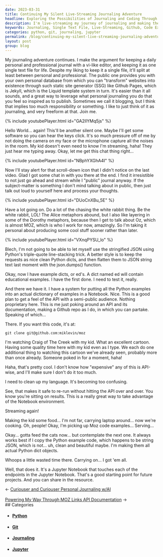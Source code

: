 ```yaml
---
date: 2023-03-31
title: Continuing My Silent Live-Streaming Journaling Adventure
headline: Exploring the Possibilities of Journaling and Coding Through Live-Streaming My Journey
description: I'm live-streaming my journey of journaling and making the argument for keeping a single text file for life. I'm also creating a Github repo with code examples, watching cartoons with my kid, and making them food. I've written sample code and converted them into Python dict objects, and I now have a Jupyter Notebook to share with the community. Join me on my journey and explore the possibilities of journaling and coding!
keywords: Journaling, Single Text File, Live-Streaming, Github, Code Examples, Python, Dict Objects, Jupyter Notebook, Personal Journal, Professional Journal, Vi-like Editor, API, Cartoon, Food, String JSON
categories: python, git, journaling, jupyter
permalink: /blog/continuing-my-silent-live-streaming-journaling-adventure/
layout: post
group: blog
---
```



My journaling adventure continues. I make the argument for keeping a daily
personal and professional journal with a vi-like editor, and keeping it as one
single text file for life. Despite my liking to keep it a single file, it'll
split at least between personal and professional. The public one provides you
with your own personal database from which you can "transform" websites into
existence through such static site generator (SSG) like Github Pages, which is
Jekyll, which is the Liquid template system in turn. It's easier than it all
sounds, and a great way to leverage what personal journaling you do that you
feel so inspired as to publish. Sometimes we call it blogging, but I think that
implies too much responsibility or something. I like to just think of it as
journaling, and very freeform at that. Join me.

{% include youtubePlayer.html id="GA2IlYMq5js" %}

Hello World... again! This'll be another silent one. Maybe I'll get some
software so you can hear the keys click. It's so much pressure off of me by not
doing the camera on my face or the microphone capture all the noises in the
room. My kid doesn't even need to know I'm streaming, haha! They just hear me
typing away. Okay, let me get this chat thing right...

{% include youtubePlayer.html id="NBphYXGhA4I" %}

Now I'll stay alert for that scroll-down icon that I didn't notice on the last
video. Glad I got some chat in with you there at the end. I find it
irresistible to not just go ahead and stream while I "public" journal anyway.
If the subject-matter is something I don't mind talking about in public, then
just talk out loud to yourself here and process your thoughts.

{% include youtubePlayer.html id="DUoCnXBu_5E" %}

Have a lot going on. Do a lot of the chasing the white rabbit thing. Be the
white rabbit, LOL! The Alice metaphors abound, but I also like layering in some
of the Dorothy metaphors, because then I get to talk about Oz, which is almost
MOZ, which is who I work for now, amazingly. So I'm taking it personal about
producing some cool stuff sooner rather than later.

{% include youtubePlayer.html id="VXnqPYSU_lo" %}

Blech, I'm not going to be able to let myself use the stringified JSON using
Python's triple-quote line-stacking trick. A better style is to keep the
requests as nice clean Python dicts, and then flatten them to JSON string text
last moment with the json.dumps() function.

Okay, now I have example dicts, or ed's. A dict named ed will contain
educational examples. I have the first done. I need to test it, really.

And there we have it. I have a system for putting all the Python examples into
an actual dictionary of examples in a Notebook. Nice. This is a good plan to
get a feel of the API with a semi-public audience. Nothing proprietary here.
This is me just poking around an API and its documentation, making a Github
repo as I do, in which you can partake. Speaking of which...

There. If you want this code, it's at:

    git clone git@github.com:miklevin/moz

I'm watching Craig of The Creek with my kid. What an excellent cartoon. Having
some quality time here with my kid even as I type. We each do one additional
thing to watching this cartoon we've already seen, probably more than once
already. Someone poked in for a moment, haha!

Haha, that's pretty cool. I don't know how "expensive" any of this is API-wise,
and I'll make sure I don't do it too much.

I need to clean up my language. It's becoming too confusing.

See, that makes it safe to re-run without hitting the API over and over. You
know you're sitting on results. This is a really great way to take advantage of
the Notebook environment.

Streaming again!

Making the kid some food... I'm not far, carrying laptop around... now we're
cooking. Oh, people! Okay, I'm picking up Moz code examples... Serving...

Okay... gotta feed the cats now... but contemplate the next one. It always
works best if I copy the Python example code, which happens to be string JSON,
which is not... uh, clean and beautiful maybe. I'm making them all actual
Python dict objects.

Whoops a little wasted time there. Carrying on... I got 'em all.

Well, that does it. It's a Jupyter Notebook that touches each of the endpoints
in the Jupyter Notebook. That's a good starting point for future projects. And
you can share in the resource.


<div class="arrow-links"><div class="post-nav-prev"><span class="arrow">&larr;&nbsp;</span><a href="/blog/curiouser-and-curiouser-personal-journaling-w-ai/">Curiouser and Curiouser Personal Journaling w/AI</a></div> &nbsp; <div class="post-nav-next"><a href="/blog/powering-my-way-through-moz-links-api-documentation/">Powering My Way Through MOZ Links API Documentation</a><span class="arrow">&nbsp;&rarr;</span></div></div>
## Categories

<ul>
<li><h4><a href='/python/'>Python</a></h4></li>
<li><h4><a href='/git/'>Git</a></h4></li>
<li><h4><a href='/journaling/'>Journaling</a></h4></li>
<li><h4><a href='/jupyter/'>Jupyter</a></h4></li></ul>